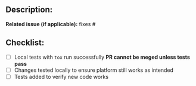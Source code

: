 ## Description:


**Related issue (if applicable):** fixes #<blinkpy issue number goes here>

## Checklist:
- [ ] Local tests with `tox` run successfully **PR cannot be meged unless tests pass**
- [ ] Changes tested locally to ensure platform still works as intended
- [ ] Tests added to verify new code works
